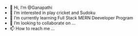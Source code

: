 - 👋 Hi, I’m @Ganapathi
- 👀 I’m interested in play cricket and Sudoku
- 🌱 I’m currently learning Full Stack MERN Deeveloper Program
- 💞️ I’m looking to collaborate on ...
- 📫 How to reach me ...

<!---
Gana9550/Gana9550 is a ✨ special ✨ repository because its `README.md` (this file) appears on your GitHub profile.
You can click the Preview link to take a look at your changes.
--->
